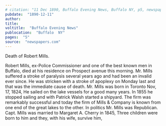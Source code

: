 ```yaml
---
# citation: "11 Dec 1890, Buffalo Evening News, Buffalo NY, p5, newspapers.com."
pubdate:  "1890-12-11"
author: 
title: 
voltitle:  "Buffalo Evening News"
publocation:  "Buffalo  NY"
pages:  "5"
source:  "newspapers.com"
---
```

Death of Robert Mills. 

Robert Mills, ex-Police Commissioner and one of the best known men in Buffalo, died at his residence on Prospect avenue this morning. Mr. Mills suffered a stroke of paralysis several years ago and had been an invalid ever since. He was stricken with a stroke of apoplexy on Monday last and that was the immediate cause of death. Mr. Mills was born in Toronto Nov, 17, 1824, He sailed on the lake vessels for a good many years. In 1855 he stopped sailing and with Patrick Walsh started a shipyard. The firm was remarkably successful and today the firm of Mills & Company is known from one end of the great lakes to the other. In politics Mr. Mills was Republican. Capt. Mills was married to Margaret A. Cherry in 1845, Three children were born to him and they, with his wife, survive him,

